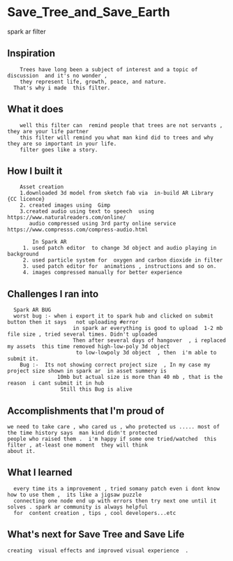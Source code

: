 # Save_Tree_and_Save_Earth
spark ar filter 
## Inspiration
        Trees have long been a subject of interest and a topic of discussion  and it's no wonder ,
        they represent life, growth, peace, and nature.
      That's why i made  this filter.

## What it does
        well this filter can  remind people that trees are not servants , they are your life partner 
        this filter will remind you what man kind did to trees and why they are so important in your life.
        filter goes like a story.   

## How I built it
        Asset creation
        1.downloaded 3d model from sketch fab via  in-build AR Library  {CC licence}
        2. created images using  Gimp 
        3.created audio using text to speech  using https://www.naturalreaders.com/online/ 
           audio compressed using 3rd party online service  https://www.compresss.com/compress-audio.html
        
            In Spark AR
         1. used patch editor  to change 3d object and audio playing in background
         2. used particle system for  oxygen and carbon dioxide in filter
         3. used patch editor for  animations , instructions and so on.
         4. images compressed manually for better experience  

## Challenges I ran into
      Spark AR BUG
      worst bug :- when i export it to spark hub and clicked on submit button then it says   not uploading #error 
                         in spark ar everything is good to upload  1-2 mb  file size , tried several times. Didn't uploaded 
                         Then after several days of hangover  , i replaced my assets  this time removed high-low-poly 3d object 
                          to low-lowpoly 3d object  , then  i'm able to submit it.
        Bug :-  Its not showing correct project size  , In my case my project size shown in spark ar  in asset summery is 
                    10mb but actual size is more than 40 mb , that is the reason  i cant submit it in hub 
                     Still this Bug is alive  
  
## Accomplishments that I'm proud of
    we need to take care , who cared us , who protected us ..... most of the time history says  man kind didn't protected 
    people who raised them .  i'm happy if some one tried/watched  this filter , at-least one moment  they will think  
    about it.

## What I learned
      every time its a improvement , tried somany patch even i dont know how to use them ,  its like a jigsaw puzzle 
      connecting one node end up with errors then try next one until it solves . spark ar community is always helpful
      for  content creation , tips , cool developers...etc

## What's next for Save Tree  and Save Life
    creating  visual effects and improved visual experience  .
